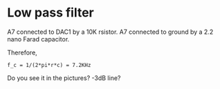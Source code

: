 
Low pass filter
===============

A7 connected to DAC1 by a 10K rsistor.
A7 connected to ground by a 2.2 nano Farad capacitor.

Therefore, 

	f_c = 1/(2*pi*r*c) = 7.2KHz

Do you see it in the pictures? -3dB line?

 
